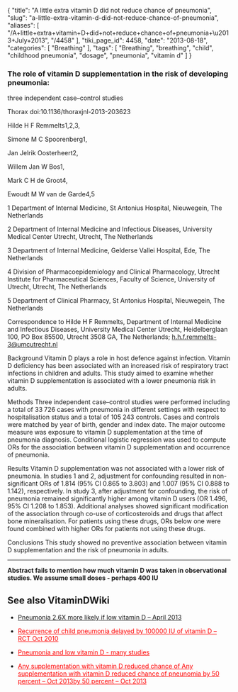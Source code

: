 {
    "title": "A little extra vitamin D did not reduce chance of pneumonia",
    "slug": "a-little-extra-vitamin-d-did-not-reduce-chance-of-pneumonia",
    "aliases": [
        "/A+little+extra+vitamin+D+did+not+reduce+chance+of+pneumonia+\u2013+July+2013",
        "/4458"
    ],
    "tiki_page_id": 4458,
    "date": "2013-08-18",
    "categories": [
        "Breathing"
    ],
    "tags": [
        "Breathing",
        "breathing",
        "child",
        "childhood pneumonia",
        "dosage",
        "pneumonia",
        "vitamin d"
    ]
}


### The role of vitamin D supplementation in the risk of developing pneumonia:   
three independent case–control studies

Thorax doi:10.1136/thoraxjnl-2013-203623

Hilde H F Remmelts1,2,3,

Simone M C Spoorenberg1,

Jan Jelrik Oosterheert2,

Willem Jan W Bos1,

Mark C H de Groot4,

Ewoudt M W van de Garde4,5

1 Department of Internal Medicine, St Antonius Hospital, Nieuwegein, The Netherlands

2 Department of Internal Medicine and Infectious Diseases, University Medical Center Utrecht, Utrecht, The Netherlands

3 Department of Internal Medicine, Gelderse Vallei Hospital, Ede, The Netherlands

4 Division of Pharmacoepidemiology and Clinical Pharmacology, Utrecht Institute for Pharmaceutical Sciences, Faculty of Science, University of Utrecht, Utrecht, The Netherlands

5 Department of Clinical Pharmacy, St Antonius Hospital, Nieuwegein, The Netherlands

Correspondence to Hilde H F Remmelts, Department of Internal Medicine and Infectious Diseases, University Medical Center Utrecht, Heidelberglaan 100, PO Box 85500, Utrecht 3508 GA, The Netherlands; h.h.f.remmelts-3@umcutrecht.nl

Background Vitamin D plays a role in host defence against infection. Vitamin D deficiency has been associated with an increased risk of respiratory tract infections in children and adults. This study aimed to examine whether vitamin D supplementation is associated with a lower pneumonia risk in adults.

Methods Three independent case–control studies were performed including a total of 33 726 cases with pneumonia in different settings with respect to hospitalisation status and a total of 105 243 controls. Cases and controls were matched by year of birth, gender and index date. The major outcome measure was exposure to vitamin D supplementation at the time of pneumonia diagnosis. Conditional logistic regression was used to compute ORs for the association between vitamin D supplementation and occurrence of pneumonia.

Results Vitamin D supplementation was not associated with a lower risk of pneumonia. In studies 1 and 2, adjustment for confounding resulted in non-significant ORs of 1.814 (95% CI 0.865 to 3.803) and 1.007 (95% CI 0.888 to 1.142), respectively. In study 3, after adjustment for confounding, the risk of pneumonia remained significantly higher among vitamin D users (OR 1.496, 95% CI 1.208 to 1.853). Additional analyses showed significant modification of the association through co-use of corticosteroids and drugs that affect bone mineralisation. For patients using these drugs, ORs below one were found combined with higher ORs for patients not using these drugs.

Conclusions This study showed no preventive association between vitamin D supplementation and the risk of pneumonia in adults.

---

 **Abstract fails to mention how much vitamin D was taken in observational studies. We assume small doses - perhaps 400 IU** 

## See also VitaminDWiki

* [Pneumonia 2.6X more likely if low vitamin D – April 2013 ](/posts/pneumonia-26x-more-likely-if-low-vitamin-d)

* <a href="/posts/recurrence-of-child-pneumonia-delayed-by-100000-iu-of-vitamin-d-rct" style="color: red; text-decoration: underline;" title="This post/category does not exist yet: Recurrence of child pneumonia delayed by 100000 IU of vitamin D – RCT Oct 2010">Recurrence of child pneumonia delayed by 100000 IU of vitamin D – RCT Oct 2010</a>

* <a href="/posts/pneumonia-and-low-vitamin-d-many-studies" style="color: red; text-decoration: underline;" title="This post/category does not exist yet: Pneumonia and low vitamin D - many studies">Pneumonia and low vitamin D - many studies</a>

* <a href="/posts/any-supplementation-with-vitamin-d-reduced-chance-of-any-supplementation-with-vi-13by-50-percent" style="color: red; text-decoration: underline;" title="This post/category does not exist yet: Any supplementation with vitamin D reduced chance of Any supplementation with vitamin D reduced chance of pneunomia by 50 percent – Oct 2013by 50 percent – Oct 2013">Any supplementation with vitamin D reduced chance of Any supplementation with vitamin D reduced chance of pneunomia by 50 percent – Oct 2013by 50 percent – Oct 2013</a>